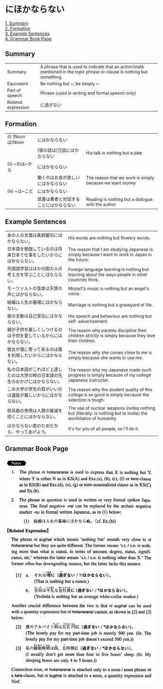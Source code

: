 # にほかならない

[1. Summary](#summary)<br>
[2. Formation](#formation)<br>
[3. Example Sentences](#example-sentences)<br>
[4. Grammar Book Page](#grammar-book-page)<br>


## Summary

<table><tr>   <td>Summary</td>   <td>A phrase that is used to indicate that an action/state mentioned in the topic phrase or clause is nothing but something.</td></tr><tr>   <td>Equivalent</td>   <td>Be nothing but ~; be simply ~</td></tr><tr>   <td>Part of speech</td>   <td>Phrase (used in writing and formal speech only)</td></tr><tr>   <td>Related expression</td>   <td>に過ぎない</td></tr></table>

## Formation

<table class="table"><tbody><tr class="tr head"><td class="td"><span class="numbers">(i)</span> <span class="bold">(Nounは)Noun</span></td><td class="td"><span class="concept">にはかならない</span></td><td class="td"></td></tr><tr class="tr"><td class="td"></td><td class="td"><span>(彼の話は)冗談</span><span class="concept">にはかならない</span></td><td class="td"><span>His talk is nothing but a joke</span></td></tr><tr class="tr head"><td class="td"><span class="numbers">(ii)</span> <span class="bold">~のは~から</span></td><td class="td"><span class="concept">にはかならない</span></td><td class="td"></td></tr><tr class="tr"><td class="td"></td><td class="td"><span>働くのはお金が欲しい</span><span class="concept">にはかならない</span></td><td class="td"><span>The reason that we work is simply because we want money</span></td></tr><tr class="tr head"><td class="td"><span class="numbers">(iii)</span> <span class="bold">~は~こと</span></td><td class="td"><span class="concept">にはかならない</span></td><td class="td"></td></tr><tr class="tr"><td class="td"></td><td class="td"><span>読書は著者と対話すること</span><span class="concept">にはかならない</span></td><td class="td"><span>Reading is nothing but a dialogue with the author</span></td></tr></tbody></table>

## Example Sentences

<table><tr>   <td>あの人の言葉は美辞麗句にほかならない。</td>   <td>His words are nothing but flowery words.</td></tr><tr>   <td>日本語を勉強しているのは将来日本で仕事をしたいからにほかならない。</td>   <td>The reason that I am studying Japanese is simply because I want to work in Japan in the future.</td></tr><tr>   <td>外国語学習はほかの国の人の考え方を学ぶことにほならない。</td>   <td>Foreign language learning is nothing but learning about the ways people in other countries think.</td></tr><tr>   <td>モーツァルトの音楽は天使の声にほかならない。</td>   <td>Mozart's music is nothing but an angel's voice.</td></tr><tr>   <td>結婚は人生の墓場にほかならない。</td>   <td>Marriage is nothing but a graveyard of life.</td></tr><tr>   <td>彼の言動は自己宣伝にほかならない。</td>   <td>His speech and behaviour are nothing but self-advertisement.</td></tr><tr>   <td>親が子供を厳しくしつけるのは子供を愛しているからにほかならない。</td>   <td>The reason why parents discipline their children strictly is simply because they love their children.</td></tr><tr>   <td>彼女が僕に寄って来るのは僕を利用したいからにほかならない。</td>   <td>The reason why she comes close to me is simply because she wants to use me.</td></tr><tr>   <td>私の日本語がこれほど上達したのは大学の時の日本語の先生のおかげにほかならない。</td>   <td>The reason why my Japanese made such progress is simply because of my college Japanese instructor.</td></tr><tr>   <td>この大学の学生の質がいいのは選抜が厳しいからにほかならない。</td>   <td>The reason why the student quality of this college is so good is simply because the selection is tough.</td></tr><tr>   <td>核兵器の使用は人類の破滅を招くことにほかならない。</td>   <td>The use of nuclear weapons invites nothing but (literally: is nothing but to invite) the annihilation of humanity.</td></tr><tr>   <td>ほかならない君のためだから、やってあげよう。</td>   <td>It's for you of all people, so I'll do it.</td></tr></table>

## Grammar Book Page

![](../img/Intermediateにほかならない.png)

